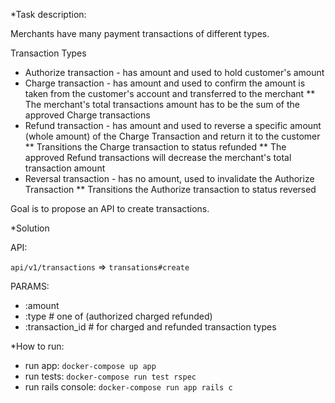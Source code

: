 *Task description:

Merchants have many payment transactions of different types.

Transaction Types
* Authorize transaction - has amount and used to hold customer's amount
* Charge transaction - has amount and used to confirm the amount is taken from the customer's account and transferred to the merchant
** The merchant's total transactions amount has to be the sum of the approved Charge transactions
* Refund transaction - has amount and used to reverse a specific amount (whole amount) of the Charge Transaction and return it to the customer
** Transitions the Charge transaction to status refunded
** The approved Refund transactions will decrease the merchant's total transaction amount
* Reversal transaction - has no amount, used to invalidate the Authorize Transaction
** Transitions the Authorize transaction to status reversed

Goal is to propose an API to create transactions.

*Solution

API:

`api/v1/transactions` => `transations#create`

PARAMS:

* :amount
* :type # one of (authorized charged refunded)
* :transaction_id # for charged and refunded transaction types 

*How to run:

* run app: `docker-compose up app`
* run tests: `docker-compose run test rspec`
* run rails console: `docker-compose run app rails c`

